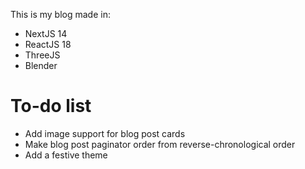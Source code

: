 This is my blog made in:
- NextJS 14
- ReactJS 18
- ThreeJS
- Blender

# To-do list
- Add image support for blog post cards
- Make blog post paginator order from reverse-chronological order
- Add a festive theme